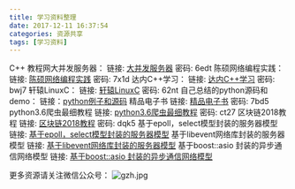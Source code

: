 ```yaml
---
title: 学习资料整理
date: 2017-12-11 16:37:54
categories: 资源共享
tags: [学习资料]
---
```

C++ 教程网大并发服务器：
链接: [大并发服务器](https://pan.baidu.com/s/1c1YYTCs) 密码: 6edt
陈硕网络编程实践：
链接: [陈硕网络编程实践](https://pan.baidu.com/s/1dFk2jM5) 密码: 7x1d
达内C++学习：
链接: [达内C++学习](https://pan.baidu.com/s/1o8f0gKM) 密码: bwj7
轩辕LinuxC：
链接: [轩辕LinuxC](https://pan.baidu.com/s/1ci6y1S) 密码: 62nt
自己总结的python源码和demo：
链接：[python例子和源码](https://github.com/secondtonone1/python-)
精品电子书
链接: [精品电子书](https://pan.baidu.com/s/19A30zrd8k6YcmdvBJEqqYA) 密码: 7bd5
python3.6爬虫最细教程
链接: [python3.6爬虫最细教程](https://pan.baidu.com/s/1wa96NZIGlaFu9p8w2G1glA) 密码: ct27
区块链2018教程
链接: [区块链2018教程](https://pan.baidu.com/s/1PpMLreP440V_YWK6xkrnDQ) 密码: dqk5
基于epoll，select模型封装的服务器模型
链接: [基于epoll，select模型封装的服务器模型](https://github.com/secondtonone1/betternet)
基于libevent网络库封装的服务器模型
链接: [基于libevent网络库封装的服务器模型](https://github.com/secondtonone1/smartserver)
基于boost::asio 封装的异步通信网络模型
链接: [基于boost::asio 封装的异步通信网络模型](https://github.com/secondtonone1/boostserver)
<!--more-->

更多资源请关注微信公众号：
![gzh.jpg](gzh.jpg)